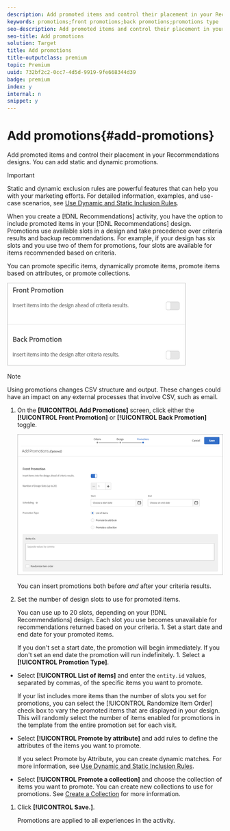 ```yaml
---
description: Add promoted items and control their placement in your Recommendations designs. You can add static and dynamic promotions.
keywords: promotions;front promotions;back promotions;promotions type
seo-description: Add promoted items and control their placement in your Recommendations designs. You can add static and dynamic promotions.
seo-title: Add promotions
solution: Target
title: Add promotions
title-outputclass: premium
topic: Premium
uuid: 732bf2c2-0cc7-4d5d-9919-9fe668344d39
badge: premium
index: y
internal: n
snippet: y
---
```


# Add promotions{#add-promotions}

Add promoted items and control their placement in your Recommendations designs. You can add static and dynamic promotions.

>[!IMPORTANT]
>
>Static and dynamic exclusion rules are powerful features that can help you with your marketing efforts. For detailed information, examples, and use-case scenarios, see [Use Dynamic and Static Inclusion Rules](../../c-recommendations/c-algorithms/c-use-dynamic-and-static-inclusion-rules.md#concept_4CB5C0FA705D4E449BD0B37B3D987F9F).

When you create a [!DNL Recommendations] activity, you have the option to include promoted items in your [!DNL Recommendations] design. Promotions use available slots in a design and take precedence over criteria results and backup recommendations. For example, if your design has six slots and you use two of them for promotions, four slots are available for items recommended based on criteria.

You can promote specific items, dynamically promote items, promote items based on attributes, or promote collections.

![](assets/add_promotion_toggles.png)

>[!NOTE]
>
>Using promotions changes CSV structure and output. These changes could have an impact on any external processes that involve CSV, such as email.

1. On the **[!UICONTROL Add Promotions]** screen, click either the **[!UICONTROL Front Promotion]** or **[!UICONTROL Back Promotion]** toggle.

   ![](assets/add_promotion_front.png)

   You can insert promotions both before *and* after your criteria results. 
1. Set the number of design slots to use for promoted items.

   You can use up to 20 slots, depending on your [!DNL Recommendations] design. Each slot you use becomes unavailable for recommendations returned based on your criteria. 1. Set a start date and end date for your promoted items.

   If you don't set a start date, the promotion will begin immediately. If you don't set an end date the promotion will run indefinitely. 1. Select a **[!UICONTROL Promotion Type]**.

* Select **[!UICONTROL List of items]** and enter the `entity.id` values, separated by commas, of the specific items you want to promote.

  If your list includes more items than the number of slots you set for promotions, you can select the [!UICONTROL Randomize Item Order] check box to vary the promoted items that are displayed in your design. This will randomly select the number of items enabled for promotions in the template from the entire promotion set for each visit. 

* Select **[!UICONTROL Promote by attribute]** and add rules to define the attributes of the items you want to promote.

  If you select Promote by Attribute, you can create dynamic matches. For more information, see [Use Dynamic and Static Inclusion Rules](../../c-recommendations/c-algorithms/c-use-dynamic-and-static-inclusion-rules.md#concept_4CB5C0FA705D4E449BD0B37B3D987F9F). 

* Select **[!UICONTROL Promote a collection]** and choose the collection of items you want to promote. You can create new collections to use for promotions. See [Create a Collection](../../c-recommendations/c-products/c-collections.md#task_1256DFF6842141FCAADD9E1428EF7F08) for more information.

1. Click **[!UICONTROL Save.]**.

   Promotions are applied to all experiences in the activity. 
